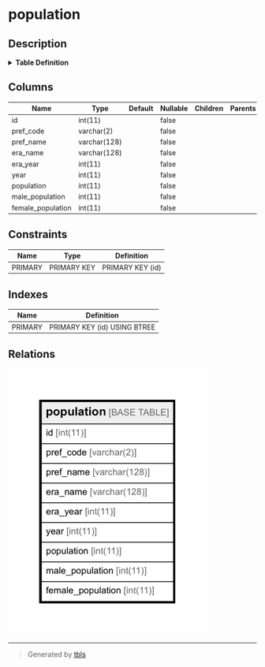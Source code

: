 # population

## Description


<details>
<summary><strong>Table Definition</strong></summary>

```sql
CREATE TABLE `population` (
  `id` int(11) NOT NULL AUTO_INCREMENT,
  `pref_code` varchar(2) NOT NULL,
  `pref_name` varchar(128) NOT NULL,
  `era_name` varchar(128) NOT NULL,
  `era_year` int(11) NOT NULL,
  `year` int(11) NOT NULL,
  `population` int(11) NOT NULL,
  `male_population` int(11) NOT NULL,
  `female_population` int(11) NOT NULL,
  PRIMARY KEY (`id`)
) ENGINE=InnoDB AUTO_INCREMENT=981 DEFAULT CHARSET=utf8
```

</details>


## Columns

| Name | Type | Default | Nullable | Children | Parents | Comment |
| ---- | ---- | ------- | -------- | -------- | ------- | ------- |
| id | int(11) |  | false |  |  |  |
| pref_code | varchar(2) |  | false |  |  |  |
| pref_name | varchar(128) |  | false |  |  |  |
| era_name | varchar(128) |  | false |  |  |  |
| era_year | int(11) |  | false |  |  |  |
| year | int(11) |  | false |  |  |  |
| population | int(11) |  | false |  |  |  |
| male_population | int(11) |  | false |  |  |  |
| female_population | int(11) |  | false |  |  |  |

## Constraints

| Name | Type | Definition |
| ---- | ---- | ---------- |
| PRIMARY | PRIMARY KEY | PRIMARY KEY (id) |

## Indexes

| Name | Definition |
| ---- | ---------- |
| PRIMARY | PRIMARY KEY (id) USING BTREE |



## Relations

![er](population.png)

---

> Generated by [tbls](https://github.com/k1LoW/tbls)
